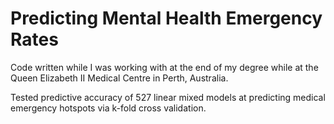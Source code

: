 # Predicting Mental Health Emergency Rates
Code written while I was working with at the end of my degree while at the Queen Elizabeth II Medical Centre in Perth, Australia.

Tested predictive accuracy of 527 linear mixed models at predicting medical emergency hotspots via k-fold cross validation.
